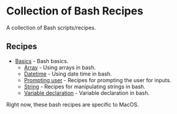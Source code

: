 # Collection of Bash Recipes

A collection of Bash scripts/recipes.

## Recipes

* [Basics](basics) - Bash basics.
  * [Array](basics/array) - Using arrays in bash. 
  * [Datetime](basics/datetime) - Using date time in bash.
  * [Prompting user](basics/prompt) - Recipes for prompting the user for inputs. 
  * [String](basics/string) - Recipes for manipulating strings in bash.
  * [Variable declaration](basics/declare) - Variable declaration in bash.

Right now, these bash recipes are specific to MacOS.
